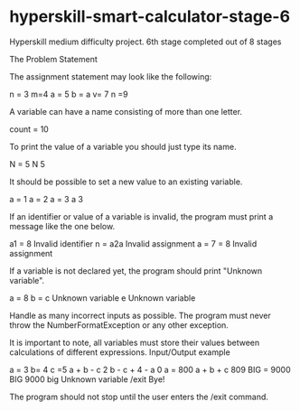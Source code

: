 # hyperskill-smart-calculator-stage-6
Hyperskill medium difficulty project. 6th stage completed out of 8 stages


The Problem Statement

The assignment statement may look like the following:

n = 3
m=4
a  =   5
b = a
v=   7
n =9

A variable can have a name consisting of more than one letter.

count = 10

To print the value of a variable you should just type its name.

N = 5
N
5

It should be possible to set a new value to an existing variable.

a = 1
a = 2
a = 3
a
3

If an identifier or value of a variable is invalid, the program must print a message like the one below.

a1 = 8
Invalid identifier
n = a2a
Invalid assignment
a = 7 = 8
Invalid assignment

If a variable is not declared yet, the program should print "Unknown variable".

a = 8
b = c
Unknown variable
e
Unknown variable

Handle as many incorrect inputs as possible. The program must never throw the NumberFormatException or any other exception.

It is important to note, all variables must store their values between calculations of different expressions.
Input/Output example

a  =  3
b= 4
c =5
a + b - c
2
b - c + 4 - a
0
a = 800
a + b + c
809
BIG = 9000
BIG
9000
big
Unknown variable
/exit
Bye!

The program should not stop until the user enters the /exit command.
